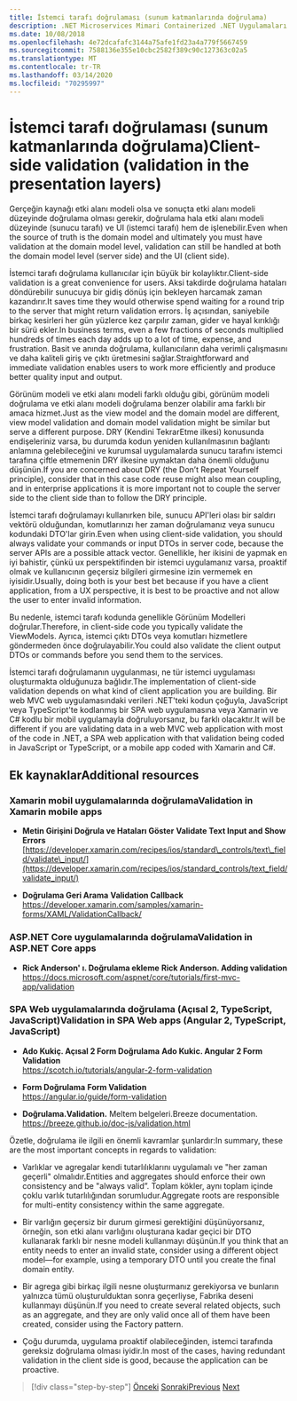 ```yaml
---
title: İstemci tarafı doğrulaması (sunum katmanlarında doğrulama)
description: .NET Microservices Mimari Containerized .NET Uygulamaları için | İstemci tarafı doğrulamanın temel kavramlarını keşfedin.
ms.date: 10/08/2018
ms.openlocfilehash: 4e72dcafafc3144a75afe1fd23a4a779f5667459
ms.sourcegitcommit: 7588136e355e10cbc2582f389c90c127363c02a5
ms.translationtype: MT
ms.contentlocale: tr-TR
ms.lasthandoff: 03/14/2020
ms.locfileid: "70295997"
---
```

# <a name="client-side-validation-validation-in-the-presentation-layers"></a><span data-ttu-id="e2ad3-103">İstemci tarafı doğrulaması (sunum katmanlarında doğrulama)</span><span class="sxs-lookup"><span data-stu-id="e2ad3-103">Client-side validation (validation in the presentation layers)</span></span>

<span data-ttu-id="e2ad3-104">Gerçeğin kaynağı etki alanı modeli olsa ve sonuçta etki alanı modeli düzeyinde doğrulama olması gerekir, doğrulama hala etki alanı modeli düzeyinde (sunucu tarafı) ve UI (istemci tarafı) hem de işlenebilir.</span><span class="sxs-lookup"><span data-stu-id="e2ad3-104">Even when the source of truth is the domain model and ultimately you must have validation at the domain model level, validation can still be handled at both the domain model level (server side) and the UI (client side).</span></span>

<span data-ttu-id="e2ad3-105">İstemci tarafı doğrulama kullanıcılar için büyük bir kolaylıktır.</span><span class="sxs-lookup"><span data-stu-id="e2ad3-105">Client-side validation is a great convenience for users.</span></span> <span data-ttu-id="e2ad3-106">Aksi takdirde doğrulama hataları döndürebilir sunucuya bir gidiş dönüş için bekleyen harcamak zaman kazandırır.</span><span class="sxs-lookup"><span data-stu-id="e2ad3-106">It saves time they would otherwise spend waiting for a round trip to the server that might return validation errors.</span></span> <span data-ttu-id="e2ad3-107">İş açısından, saniyebile birkaç kesirleri her gün yüzlerce kez çarpılır zaman, gider ve hayal kırıklığı bir sürü ekler.</span><span class="sxs-lookup"><span data-stu-id="e2ad3-107">In business terms, even a few fractions of seconds multiplied hundreds of times each day adds up to a lot of time, expense, and frustration.</span></span> <span data-ttu-id="e2ad3-108">Basit ve anında doğrulama, kullanıcıların daha verimli çalışmasını ve daha kaliteli giriş ve çıktı üretmesini sağlar.</span><span class="sxs-lookup"><span data-stu-id="e2ad3-108">Straightforward and immediate validation enables users to work more efficiently and produce better quality input and output.</span></span>

<span data-ttu-id="e2ad3-109">Görünüm modeli ve etki alanı modeli farklı olduğu gibi, görünüm modeli doğrulama ve etki alanı modeli doğrulama benzer olabilir ama farklı bir amaca hizmet.</span><span class="sxs-lookup"><span data-stu-id="e2ad3-109">Just as the view model and the domain model are different, view model validation and domain model validation might be similar but serve a different purpose.</span></span> <span data-ttu-id="e2ad3-110">DRY (Kendini TekrarEtme ilkesi) konusunda endişeleriniz varsa, bu durumda kodun yeniden kullanılmasının bağlantı anlamına gelebileceğini ve kurumsal uygulamalarda sunucu tarafını istemci tarafına çiftle etmemenin DRY ilkesine uymaktan daha önemli olduğunu düşünün.</span><span class="sxs-lookup"><span data-stu-id="e2ad3-110">If you are concerned about DRY (the Don’t Repeat Yourself principle), consider that in this case code reuse might also mean coupling, and in enterprise applications it is more important not to couple the server side to the client side than to follow the DRY principle.</span></span>

<span data-ttu-id="e2ad3-111">İstemci tarafı doğrulamayı kullanırken bile, sunucu API'leri olası bir saldırı vektörü olduğundan, komutlarınızı her zaman doğrulamanız veya sunucu kodundaki DTO'lar girin.</span><span class="sxs-lookup"><span data-stu-id="e2ad3-111">Even when using client-side validation, you should always validate your commands or input DTOs in server code, because the server APIs are a possible attack vector.</span></span> <span data-ttu-id="e2ad3-112">Genellikle, her ikisini de yapmak en iyi bahistir, çünkü ux perspektifinden bir istemci uygulamanız varsa, proaktif olmak ve kullanıcının geçersiz bilgileri girmesine izin vermemek en iyisidir.</span><span class="sxs-lookup"><span data-stu-id="e2ad3-112">Usually, doing both is your best bet because if you have a client application, from a UX perspective, it is best to be proactive and not allow the user to enter invalid information.</span></span>

<span data-ttu-id="e2ad3-113">Bu nedenle, istemci tarafı kodunda genellikle Görünüm Modelleri doğrular.</span><span class="sxs-lookup"><span data-stu-id="e2ad3-113">Therefore, in client-side code you typically validate the ViewModels.</span></span> <span data-ttu-id="e2ad3-114">Ayrıca, istemci çıktı DTOs veya komutları hizmetlere göndermeden önce doğrulayabilir.</span><span class="sxs-lookup"><span data-stu-id="e2ad3-114">You could also validate the client output DTOs or commands before you send them to the services.</span></span>

<span data-ttu-id="e2ad3-115">İstemci tarafı doğrulamanın uygulanması, ne tür istemci uygulaması oluşturmakta olduğunuza bağlıdır.</span><span class="sxs-lookup"><span data-stu-id="e2ad3-115">The implementation of client-side validation depends on what kind of client application you are building.</span></span> <span data-ttu-id="e2ad3-116">Bir web MVC web uygulamasındaki verileri .NET'teki kodun çoğuyla, JavaScript veya TypeScript'te kodlanmış bir SPA web uygulamasına veya Xamarin ve C# kodlu bir mobil uygulamayla doğruluyorsanız, bu farklı olacaktır.</span><span class="sxs-lookup"><span data-stu-id="e2ad3-116">It will be different if you are validating data in a web MVC web application with most of the code in .NET, a SPA web application with that validation being coded in JavaScript or TypeScript, or a mobile app coded with Xamarin and C#.</span></span>

## <a name="additional-resources"></a><span data-ttu-id="e2ad3-117">Ek kaynaklar</span><span class="sxs-lookup"><span data-stu-id="e2ad3-117">Additional resources</span></span>

### <a name="validation-in-xamarin-mobile-apps"></a><span data-ttu-id="e2ad3-118">Xamarin mobil uygulamalarında doğrulama</span><span class="sxs-lookup"><span data-stu-id="e2ad3-118">Validation in Xamarin mobile apps</span></span>

- <span data-ttu-id="e2ad3-119">**Metin Girişini Doğrula ve Hataları Göster** </span><span class="sxs-lookup"><span data-stu-id="e2ad3-119">**Validate Text Input and Show Errors** </span></span>\
  [https://developer.xamarin.com/recipes/ios/standard\_controls/text\_field/validate\_input/](https://developer.xamarin.com/recipes/ios/standard_controls/text_field/validate_input/)

- <span data-ttu-id="e2ad3-120">**Doğrulama Geri Arama** </span><span class="sxs-lookup"><span data-stu-id="e2ad3-120">**Validation Callback** </span></span>\
  <https://developer.xamarin.com/samples/xamarin-forms/XAML/ValidationCallback/>

### <a name="validation-in-aspnet-core-apps"></a><span data-ttu-id="e2ad3-121">ASP.NET Core uygulamalarında doğrulama</span><span class="sxs-lookup"><span data-stu-id="e2ad3-121">Validation in ASP.NET Core apps</span></span>

- <span data-ttu-id="e2ad3-122">**Rick Anderson' ı. Doğrulama ekleme** </span><span class="sxs-lookup"><span data-stu-id="e2ad3-122">**Rick Anderson. Adding validation** </span></span>\
  <https://docs.microsoft.com/aspnet/core/tutorials/first-mvc-app/validation>

### <a name="validation-in-spa-web-apps-angular-2-typescript-javascript"></a><span data-ttu-id="e2ad3-123">SPA Web uygulamalarında doğrulama (Açısal 2, TypeScript, JavaScript)</span><span class="sxs-lookup"><span data-stu-id="e2ad3-123">Validation in SPA Web apps (Angular 2, TypeScript, JavaScript)</span></span>

- <span data-ttu-id="e2ad3-124">**Ado Kukiç. Açısal 2 Form Doğrulama** </span><span class="sxs-lookup"><span data-stu-id="e2ad3-124">**Ado Kukic. Angular 2 Form Validation** </span></span>\
  <https://scotch.io/tutorials/angular-2-form-validation>

- <span data-ttu-id="e2ad3-125">**Form Doğrulama** </span><span class="sxs-lookup"><span data-stu-id="e2ad3-125">**Form Validation** </span></span>\
  <https://angular.io/guide/form-validation>

- <span data-ttu-id="e2ad3-126">**Doğrulama.**</span><span class="sxs-lookup"><span data-stu-id="e2ad3-126">**Validation.**</span></span> <span data-ttu-id="e2ad3-127">Meltem belgeleri.</span><span class="sxs-lookup"><span data-stu-id="e2ad3-127">Breeze documentation.</span></span> \
  <https://breeze.github.io/doc-js/validation.html>

<span data-ttu-id="e2ad3-128">Özetle, doğrulama ile ilgili en önemli kavramlar şunlardır:</span><span class="sxs-lookup"><span data-stu-id="e2ad3-128">In summary, these are the most important concepts in regards to validation:</span></span>

- <span data-ttu-id="e2ad3-129">Varlıklar ve agregalar kendi tutarlılıklarını uygulamalı ve "her zaman geçerli" olmalıdır.</span><span class="sxs-lookup"><span data-stu-id="e2ad3-129">Entities and aggregates should enforce their own consistency and be "always valid”.</span></span> <span data-ttu-id="e2ad3-130">Toplam kökler, aynı toplam içinde çoklu varlık tutarlılığından sorumludur.</span><span class="sxs-lookup"><span data-stu-id="e2ad3-130">Aggregate roots are responsible for multi-entity consistency within the same aggregate.</span></span>

- <span data-ttu-id="e2ad3-131">Bir varlığın geçersiz bir durum girmesi gerektiğini düşünüyorsanız, örneğin, son etki alanı varlığını oluşturana kadar geçici bir DTO kullanarak farklı bir nesne modeli kullanmayı düşünün.</span><span class="sxs-lookup"><span data-stu-id="e2ad3-131">If you think that an entity needs to enter an invalid state, consider using a different object model—for example, using a temporary DTO until you create the final domain entity.</span></span>

- <span data-ttu-id="e2ad3-132">Bir agrega gibi birkaç ilgili nesne oluşturmanız gerekiyorsa ve bunların yalnızca tümü oluşturulduktan sonra geçerliyse, Fabrika deseni kullanmayı düşünün.</span><span class="sxs-lookup"><span data-stu-id="e2ad3-132">If you need to create several related objects, such as an aggregate, and they are only valid once all of them have been created, consider using the Factory pattern.</span></span>

- <span data-ttu-id="e2ad3-133">Çoğu durumda, uygulama proaktif olabileceğinden, istemci tarafında gereksiz doğrulama olması iyidir.</span><span class="sxs-lookup"><span data-stu-id="e2ad3-133">In most of the cases, having redundant validation in the client side is good, because the application can be proactive.</span></span>

>[!div class="step-by-step"]
><span data-ttu-id="e2ad3-134">[Önceki](domain-model-layer-validations.md)
>[Sonraki](domain-events-design-implementation.md)</span><span class="sxs-lookup"><span data-stu-id="e2ad3-134">[Previous](domain-model-layer-validations.md)
[Next](domain-events-design-implementation.md)</span></span>
